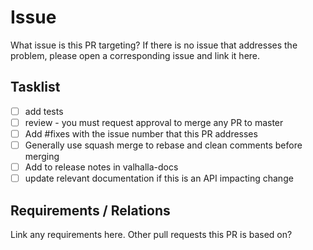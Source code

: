 # Issue

What issue is this PR targeting? If there is no issue that addresses the problem, please open a corresponding issue and link it here.

## Tasklist

 - [ ] add tests
 - [ ] review - you must request approval to merge any PR to master
 - [ ] Add #fixes with the issue number that this PR addresses
 - [ ] Generally use squash merge to rebase and clean comments before merging
 - [ ] Add to release notes in valhalla-docs
 - [ ] update relevant documentation if this is an API impacting change

## Requirements / Relations

 Link any requirements here. Other pull requests this PR is based on?
